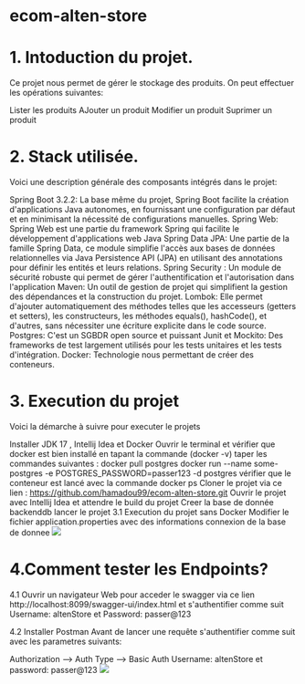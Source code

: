 # ecom-alten-store
# 1. Intoduction du projet.
   Ce projet nous permet de gérer le stockage des produits. On peut effectuer les opérations suivantes:

Lister les produits
AJouter un produit
Modifier un produit
Suprimer un produit
# 2. Stack utilisée.
   Voici une description générale des composants intégrés dans le projet:

Spring Boot 3.2.2: La base même du projet, Spring Boot facilite la création d'applications Java autonomes, en fournissant une configuration par défaut et en minimisant la nécessité de configurations manuelles.
Spring Web: Spring Web est une partie du framework Spring qui facilite le développement d'applications web Java
Spring Data JPA: Une partie de la famille Spring Data, ce module simplifie l'accès aux bases de données relationnelles via Java Persistence API (JPA) en utilisant des annotations pour définir les entités et leurs relations.
Spring Security : Un module de sécurité robuste qui permet de gérer l'authentification et l'autorisation dans l'application
Maven: Un outil de gestion de projet qui simplifient la gestion des dépendances et la construction du projet.
Lombok: Elle permet d'ajouter automatiquement des méthodes telles que les accesseurs (getters et setters), les constructeurs, les méthodes equals(), hashCode(), et d'autres, sans nécessiter une écriture explicite dans le code source.
Postgres: C'est un SGBDR open source et puissant
Junit et Mockito: Des frameworks de test largement utilisés pour les tests unitaires et les tests d'intégration.
Docker: Technologie nous permettant de créer des conteneurs.
# 3. Execution du projet
   Voici la démarche à suivre pour executer le projets

Installer JDK 17 , Intellij Idea et Docker
Ouvrir le terminal et vérifier que docker est bien installé en tapant la commande (docker -v)
taper les commandes suivantes :
docker pull postgres
docker run --name some-postgres -e POSTGRES_PASSWORD=passer123 -d postgres
vérifier que le conteneur est lancé avec la commande docker ps
Cloner le projet via ce lien : https://github.com/hamadou99/ecom-alten-store.git
Ouvrir le projet avec Intellij Idea et attendre le build du projet
Creer la base de donnée backenddb
lancer le projet
3.1 Execution du projet sans Docker
Modifier le fichier application.properties avec des informations connexion de la base de donnee
<img src="ecom-alten-store\atlen1.PNG"/>
# 4.Comment tester les Endpoints?
4.1 Ouvrir un navigateur Web pour acceder le swagger via ce lien http://localhost:8099/swagger-ui/index.html
et s'authentifier comme suit Username: altenStore et Password: passer@123

4.2 Installer Postman
Avant de lancer une requête s'authentifier comme suit avec les parametres suivants:

Authorization --> Auth Type --> Basic Auth
         Username: altenStore et password: passer@123
<img src="D:\SAV\alten2.PNG"/>